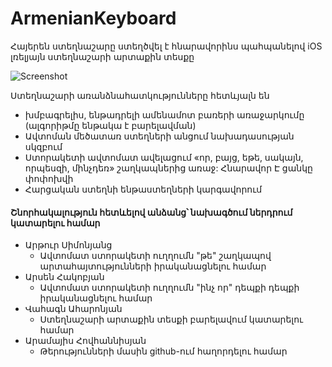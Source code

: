 # ArmenianKeyboard 
Հայերեն ստեղնաշարը ստեղծվել է հնարավորինս պահպանելով iOS լռելյայն ստեղնաշարի արտաքին տեսքը

![Screenshot](https://raw.githubusercontent.com/deimusmeister/ArmenianKeyboard/master/keyboard_demo.gif)

Ստեղնաշարի առանձնահատկությունները հետևյալն են

 - խմբագրելիս, ենթադրելի ամենամոտ բառերի առաջարկումը (ալգորիթմը ենթակա է բարելավման)
 - Ավտոման մեծատառ ստեղների անցում նախադասության սկզբում
 - Ստորակետի ավտոմատ ավելացում «որ, բայց, եթե, սակայն, որպեսզի, մինչդեռ» շաղկապներից առաջ: Հնարավոր Է ցանկը փոփոխվի
 - Հարցական ստեղնի ենթաստեղների կարգավորում

#### Շնորհակալություն հետևելով անձանց՝ նախագծում ներդրում կատարելու համար
- Արթուր Սիմոնյանց
  - Ավտոմատ ստորակետի ուղղումն "թե" շաղկապով արտահայտությունների իրականացնելու համար
- Արսեն Հակոբյան
  - Ավտոմատ ստորակետի ուղղումն "ինչ որ" դեպքի դեպքի իրականացնելու համար
- Վահագն Ահարոնյան
  - Ստեղնաշարի արտաքին տեսքի բարելավում կատարելու համար
- Արամայիս Հովհաննիսյան
  - Թերությունների մասին github-ում հաղորդելու համար
